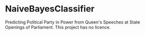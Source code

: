# NaiveBayesClassifier
Predicting Political Party in Power from Queen's Speeches at State Openings of Parliament.
This project has no licence.
